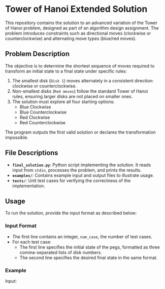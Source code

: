 # Tower of Hanoi Extended Solution

This repository contains the solution to an advanced variation of the Tower of Hanoi problem, designed as part of an algorithm design assignment. The problem introduces constraints such as directional moves (clockwise or counterclockwise) and alternating move types (blue/red moves).

## Problem Description

The objective is to determine the shortest sequence of moves required to transform an initial state to a final state under specific rules:
1. The smallest disk (`Disk 1`) moves alternately in a consistent direction: clockwise or counterclockwise.
2. Non-smallest disks (`Red moves`) follow the standard Tower of Hanoi rules, ensuring larger disks are not placed on smaller ones.
3. The solution must explore all four starting options:
   - Blue Clockwise
   - Blue Counterclockwise
   - Red Clockwise
   - Red Counterclockwise

The program outputs the first valid solution or declares the transformation impossible.

## File Descriptions

- **`final_solution.py`**: Python script implementing the solution. It reads input from `stdin`, processes the problem, and prints the results.
- **`examples/`**: Contains example input and output files to illustrate usage.
- **`tests/`**: Unit test cases for verifying the correctness of the implementation.

## Usage

To run the solution, provide the input format as described below:

### Input Format
- The first line contains an integer, `num_case`, the number of test cases.
- For each test case:
  - The first line specifies the initial state of the pegs, formatted as three comma-separated lists of disk numbers.
  - The second line specifies the desired final state in the same format.

### Example
Input:
